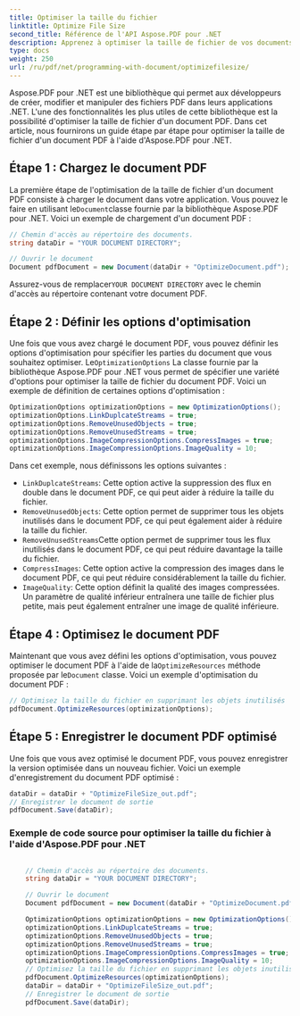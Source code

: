 ```yaml
---
title: Optimiser la taille du fichier
linktitle: Optimize File Size
second_title: Référence de l'API Aspose.PDF pour .NET
description: Apprenez à optimiser la taille de fichier de vos documents PDF avec Aspose.PDF pour .NET à l'aide de ce guide étape par étape.
type: docs
weight: 250
url: /ru/pdf/net/programming-with-document/optimizefilesize/
---
```

Aspose.PDF pour .NET est une bibliothèque qui permet aux développeurs de créer, modifier et manipuler des fichiers PDF dans leurs applications .NET. L'une des fonctionnalités les plus utiles de cette bibliothèque est la possibilité d'optimiser la taille de fichier d'un document PDF. Dans cet article, nous fournirons un guide étape par étape pour optimiser la taille de fichier d'un document PDF à l'aide d'Aspose.PDF pour .NET.

## Étape 1 : Chargez le document PDF

 La première étape de l'optimisation de la taille de fichier d'un document PDF consiste à charger le document dans votre application. Vous pouvez le faire en utilisant le`Document`classe fournie par la bibliothèque Aspose.PDF pour .NET. Voici un exemple de chargement d'un document PDF :

```csharp
// Chemin d'accès au répertoire des documents.
string dataDir = "YOUR DOCUMENT DIRECTORY";

// Ouvrir le document
Document pdfDocument = new Document(dataDir + "OptimizeDocument.pdf");
```

 Assurez-vous de remplacer`YOUR DOCUMENT DIRECTORY` avec le chemin d'accès au répertoire contenant votre document PDF.

## Étape 2 : Définir les options d'optimisation

 Une fois que vous avez chargé le document PDF, vous pouvez définir les options d'optimisation pour spécifier les parties du document que vous souhaitez optimiser. Le`OptimizationOptions` La classe fournie par la bibliothèque Aspose.PDF pour .NET vous permet de spécifier une variété d'options pour optimiser la taille de fichier du document PDF. Voici un exemple de définition de certaines options d'optimisation :

```csharp
OptimizationOptions optimizationOptions = new OptimizationOptions();
optimizationOptions.LinkDuplcateStreams = true;
optimizationOptions.RemoveUnusedObjects = true;
optimizationOptions.RemoveUnusedStreams = true;
optimizationOptions.ImageCompressionOptions.CompressImages = true;
optimizationOptions.ImageCompressionOptions.ImageQuality = 10;
```

Dans cet exemple, nous définissons les options suivantes :
- `LinkDuplcateStreams`: Cette option active la suppression des flux en double dans le document PDF, ce qui peut aider à réduire la taille du fichier.
- `RemoveUnusedObjects`: Cette option permet de supprimer tous les objets inutilisés dans le document PDF, ce qui peut également aider à réduire la taille du fichier.
- `RemoveUnusedStreams`Cette option permet de supprimer tous les flux inutilisés dans le document PDF, ce qui peut réduire davantage la taille du fichier.
- `CompressImages`: Cette option active la compression des images dans le document PDF, ce qui peut réduire considérablement la taille du fichier.
- `ImageQuality`: Cette option définit la qualité des images compressées. Un paramètre de qualité inférieur entraînera une taille de fichier plus petite, mais peut également entraîner une image de qualité inférieure.

## Étape 4 : Optimisez le document PDF

 Maintenant que vous avez défini les options d'optimisation, vous pouvez optimiser le document PDF à l'aide de la`OptimizeResources` méthode proposée par le`Document` classe. Voici un exemple d'optimisation du document PDF :

```csharp
// Optimisez la taille du fichier en supprimant les objets inutilisés
pdfDocument.OptimizeResources(optimizationOptions);
```

## Étape 5 : Enregistrer le document PDF optimisé

Une fois que vous avez optimisé le document PDF, vous pouvez enregistrer la version optimisée dans un nouveau fichier. Voici un exemple d'enregistrement du document PDF optimisé :

```csharp
dataDir = dataDir + "OptimizeFileSize_out.pdf";
// Enregistrer le document de sortie
pdfDocument.Save(dataDir);
```

### Exemple de code source pour optimiser la taille du fichier à l'aide d'Aspose.PDF pour .NET

```csharp

	// Chemin d'accès au répertoire des documents.
	string dataDir = "YOUR DOCUMENT DIRECTORY";

	// Ouvrir le document
	Document pdfDocument = new Document(dataDir + "OptimizeDocument.pdf");

	OptimizationOptions optimizationOptions = new OptimizationOptions();
	optimizationOptions.LinkDuplcateStreams = true;
	optimizationOptions.RemoveUnusedObjects = true;
	optimizationOptions.RemoveUnusedStreams = true;
	optimizationOptions.ImageCompressionOptions.CompressImages = true;
	optimizationOptions.ImageCompressionOptions.ImageQuality = 10;
	// Optimisez la taille du fichier en supprimant les objets inutilisés
	pdfDocument.OptimizeResources(optimizationOptions);
	dataDir = dataDir + "OptimizeFileSize_out.pdf";
	// Enregistrer le document de sortie
	pdfDocument.Save(dataDir);

```
